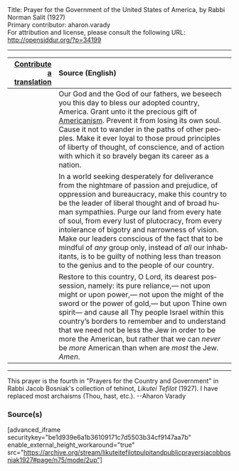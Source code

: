<html>
<head></head>
<body>
Title: Prayer for the Government of the United States of America, by Rabbi Norman Salit (1927)<br />
Primary contributor: aharon.varady<br />
For attribution and license, please consult the following URL: <a href="http://opensiddur.org/?p=34199">http://opensiddur.org/?p=34199</a>
<p />
<hr />

<table style="margin-left: auto;margin-right: auto;" class="draggable">
<thead><tr><th id="x" style="text-align: right;"><a href="/contributing/upload/">Contribute a translation</a></th><th style="text-align: left;">Source (English)</th></tr></thead>
<tbody>
<tr><td style="vertical-align:top;">
<div class="liturgy" lang="he">

</span></div></td>
 
<td style="vertical-align:top;">
<div class="english" lang="en">
Our God and the God of our fathers, 
we beseech you this day 
to bless our adopted country, 
America. 
Grant unto it the precious gift of <a href="https://en.wikipedia.org/wiki/Americanism_(ideology)">Americanism</a>. 
Prevent it from losing its own soul. 
Cause it not to wander in the paths of other peoples.
Make it ever loyal to those proud principles 
of liberty 
of thought, 
of conscience, 
and of action 
with which it so bravely began its career as a nation. 
</div></td></tr>


<tr><td style="vertical-align:top;">
<div class="liturgy" lang="he">

</span></div></td>
 
<td style="vertical-align:top;">
<div class="english" lang="en">
In a world seeking desperately for deliverance 
from the nightmare of passion and prejudice, 
of oppression and bureaucracy, 
make this country to be the leader of liberal thought 
and of broad human sympathies. 
Purge our land from every hate of soul, 
from every lust of plutocracy, 
from every intolerance of bigotry 
and narrowness of vision. 
Make our leaders conscious of the fact 
that to be mindful of <em>any</em> group only, 
instead of <em>all</em> our inhabitants, 
is to be guilty of nothing less than treason 
to the genius and to the people of our country. 
</div></td></tr>


<tr><td style="vertical-align:top;">
<div class="liturgy" lang="he">

</span></div></td>
 
<td style="vertical-align:top;">
<div class="english" lang="en">
Restore to this country, O Lord, 
its dearest possession, namely: 
its pure reliance,—
not upon might or upon power,—
not upon the might of the sword or the power of gold,— 
but upon Thine own spirit—
and cause all Thy people Israel within this country’s borders 
to remember and to understand 
that we need not be less the Jew in order to be more the American, 
but rather that we can <em>never</em> be <em>more</em> American 
than when are <em>most</em> the Jew.
&nbsp;
<em>Amen</em>.
</div></td></tr>
</tbody></table>

<hr />

This prayer is the fourth in "Prayers for the Country and Government" in Rabbi Jacob Bosniak's collection of tehinot, <em>Likutei Tefilot</em> (1927). I have replaced most archaisms (Thou, hast, etc.). --Aharon Varady

<h3>Source(s)</h3>

[advanced_iframe securitykey="be1d939e6a1b36109171c7d5503b34cf9147aa7b" enable_external_height_workaround="true" src="https://archive.org/stream/likuteitefilotpulpitandpublicprayersjacobbosniak1927#page/n75/mode/2up"]

&nbsp;
</body>
</html>